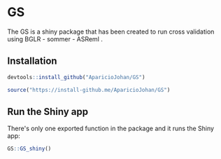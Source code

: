 # GS

The GS is a shiny package that has been created to run cross validation using BGLR - sommer - ASReml .

## Installation

``` r
devtools::install_github("AparicioJohan/GS")
```

``` r
source("https://install-github.me/AparicioJohan/GS")
```

## Run the Shiny app

There's only one exported function in the package and it runs the Shiny app:

``` r
GS::GS_shiny()
```
